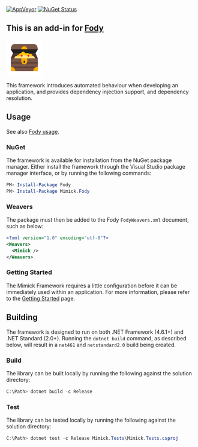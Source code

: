 [![AppVeyor](https://ci.appveyor.com/api/projects/status/ifjrmddnbmedidb0?svg=true&style=flat)](https://ci.appveyor.com/project/Epoque/mimick-fody) 
[![NuGet Status](http://img.shields.io/nuget/v/Mimick.Fody.svg?style=flat&max-age=86400)](https://www.nuget.org/packages/Mimick.Fody/)

## This is an add-in for [Fody](http://github.com/Fody/Fody)

![Mimick](https://github.com/Epoque/Mimick.Fody/raw/master/icon.png)

This framework introduces automated behaviour when developing an application, and provides dependency injection support, and dependency resolution.

## Usage

See also [Fody usage](http://github.com/Fody/Fody#usage).

### NuGet

The framework is available for installation from the NuGet package manager. Either install the framework through the Visual Studio package manager interface, or by running the following commands:

```powershell
PM> Install-Package Fody
PM> Install-Package Mimick.Fody
```

### Weavers

The package must then be added to the Fody `FodyWeavers.xml` document, such as below:

```xml
<?xml version="1.0" encoding="utf-8"?>
<Weavers>
  <Mimick />
</Weavers>
```

### Getting Started

The Mimick Framework requires a little configuration before it can be immediately used within an application. For more information, please refer to the [Getting Started](https://github.com/Epoque/Mimick.Fody/wiki/Getting-Started) page.

## Building

The framework is designed to run on both .NET Framework (4.6.1+) and .NET Standard (2.0+). Running the `dotnet build` command, as described below, will result in a `net461` and `netstandard2.0` build being created.

### Build

The library can be built locally by running the following against the solution directory:

```powershell
C:\Path> dotnet build -c Release
```

### Test

The library can be tested locally by running the following against the solution directory:

```powershell
C:\Path> dotnet test -c Release Mimick.Tests\Mimick.Tests.csproj
```
